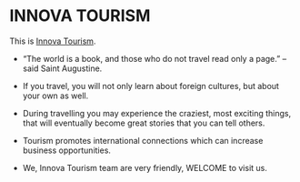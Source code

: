 # INNOVA TOURISM

This is [Innova Tourism](https://innova-tourism.web.app/).

- “The world is a book, and those who do not travel read only a page.” – said Saint Augustine.

- If you travel, you will not only learn about foreign cultures, but about your own as well.

- During travelling you may experience the craziest, most exciting things, that will eventually become great stories that you can tell others.

- Tourism promotes international connections which can increase business opportunities.

- We, Innova Tourism team are very friendly, WELCOME to visit us.
